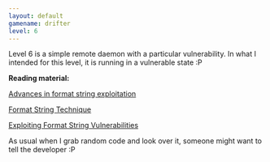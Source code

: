 ```yaml
---
layout: default
gamename: drifter
level: 6
---
```

Level 6 is a simple remote daemon with a particular vulnerability. In
what I intended for this level, it is running in a vulnerable state :P

**Reading material:**

[Advances in format string exploitation][]

[Format String Technique][]

[Exploiting Format String Vulnerabilities][]

As usual when I grab random code and look over it, someone might want to
tell the developer :P

  [Advances in format string exploitation]: http://www.phrack.org/archives/59/p59-0x07.txt
  [Format String Technique]: http://julianor.tripod.com/bc/NN-formats.txt
  [Exploiting Format String Vulnerabilities]: http://doc.bughunter.net/format-string/exploit-fs.html
